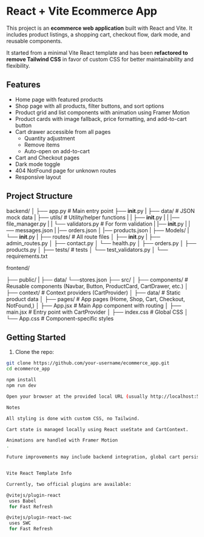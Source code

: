 # React + Vite Ecommerce App

This project is an **ecommerce web application** built with React and Vite. It includes product listings, a shopping cart, checkout flow, dark mode, and reusable components.

It started from a minimal Vite React template and has been **refactored to remove Tailwind CSS** in favor of custom CSS for better maintainability and flexibility.

## Features

- Home page with featured products
- Shop page with all products, filter buttons, and sort options
- Product grid and list components with animation using Framer Motion
- Product cards with image fallback, price formatting, and add-to-cart button
- Cart drawer accessible from all pages
  - Quantity adjustment
  - Remove items
  - Auto-open on add-to-cart
- Cart and Checkout pages
- Dark mode toggle
- 404 NotFound page for unknown routes
- Responsive layout

## Project Structure

backend/
│
├── app.py                # Main entry point
├── __init__.py
|
├── data/                 # JSON mock data
|   ├── utils/                # Utility/helper functions
|   |   ├── __init__.py
|   |   |── file_manager.py
|   |   └── validators.py     # For form validation
|   |── __init__.py
|   |── messages.json
|   |── orders.json
│   |── products.json
|
├── Models/
|   └── __init__.py
|
├── routes/               # All route files
│   ├── __init__.py
|   ├── admin_routes.py
│   ├── contact.py
│   └── health.py
│   ├── orders.py
│   ├── products.py
│
├── tests/               # tests
│   └── test_validators.py
│
└── requirements.txt



frontend/

├── public/
|   ├── data/
        └──stores.json
├── src/
│ ├── components/ # Reusable components (Navbar, Button, ProductCard, CartDrawer, etc.)
│ ├── context/ # Context providers (CartProvider)
│ ├── data/ # Static product data
│ ├── pages/ # App pages (Home, Shop, Cart, Checkout, NotFound,)
│ ├── App.jsx # Main App component with routing
│ ├── main.jsx # Entry point with CartProvider
│ ├── index.css # Global CSS
│ └── App.css # Component-specific styles


## Getting Started

1. Clone the repo:

```bash
git clone https://github.com/your-username/ecommerce_app.git
cd ecommerce_app

npm install
npm run dev

Open your browser at the provided local URL (usually http://localhost:5173).

Notes

All styling is done with custom CSS, no Tailwind.

Cart state is managed locally using React useState and CartContext.

Animations are handled with Framer Motion
.

Future improvements may include backend integration, global cart persistence, and payment processing.


Vite React Template Info

Currently, two official plugins are available:

@vitejs/plugin-react
 uses Babel
 for Fast Refresh

@vitejs/plugin-react-swc
 uses SWC
 for Fast Refresh

